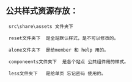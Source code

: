 ## 公共样式资源存放：
     src\share\assets 文件夹下
  
     reset文件夹下  是全站默认样式，是不可以修改的。
  
     alone文件夹下  是给member 和 help 用的。
  
     componeents文件夹下  是各个站点 公共组件用的样式。
  
     less文件夹下   是给单页 忘记密码 使用的。
